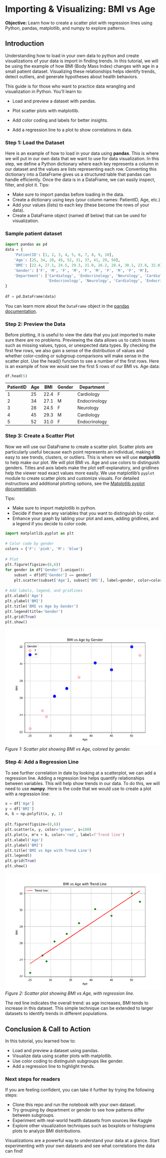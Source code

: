 # Importing & Visualizing: BMI vs Age
**Objective:** Learn how to create a scatter plot with regression lines using Python, pandas, matplotlib, and numpy to explore patterns.

## Introduction
Understanding how to load in your own data to python and create visualizations of your data is import in finding trends. In this tutorial, we will be using the example of how BMI (Body Mass Index) changes with age in a small patient dataset. Visualizing these relationships helps identify trends, detect outliers, and generate hypotheses about health behaviors.

This guide is for those who want to practice data wrangling and visualization in Python. You’ll learn to:

 - Load and preview a dataset with pandas.

 - Plot scatter plots with matplotlib.

 - Add color coding and labels for better insights.

 - Add a regression line to a plot to show correlations in data.

### Step 1: Load the Dataset
Here is an example of how to load in your data using **pandas**. This is where we will put in our own data that we want to use for data visualization. In this step, we define a Python dictionary where each key represents a column in our dataset and the values are lists representing each row. Converting this dictionary into a DataFrame gives us a structured table that pandas can handle efficiently. Once the data is in a DataFrame, we can easily inspect, filter, and plot it.
Tips:
 - Make sure to import pandas before loading in the data.
 - Create a dictionary using keys (your column names: PatientID, Age, etc.)
 - Add your values (lists) to each key (these become the rows of your data).
 - Create a DataFrame object (named df below) that can be used for visualization.


### Sample patient dataset

```python
import pandas as pd
data = {
    'PatientID': [1, 2, 3, 4, 5, 6, 7, 8, 9, 10],
    'Age': [25, 34, 28, 45, 52, 31, 37, 41, 29, 50],
    'BMI': [22.4, 27.1, 24.5, 29.3, 31.0, 26.2, 28.4, 30.1, 23.8, 32.0],
    'Gender': ['F', 'M', 'F', 'M', 'F', 'M', 'F', 'M', 'F', 'M'],
    'Department': ['Cardiology', 'Endocrinology', 'Neurology', 'Cardiology', 
                   'Endocrinology', 'Neurology', 'Cardiology', 'Endocrinology', 'Neurology', 'Cardiology']
}

df = pd.DataFrame(data)
```
You can learn more about the `DataFrame` object in the [pandas documentation](https://pandas.pydata.org/pandas-docs/stable/reference/api/pandas.DataFrame.html).

### Step 2: Preview the Data
Before plotting, it is useful to view the data that you just imported to make sure there are no problems. Previewing the data allows us to catch issues such as missing values, typos, or unexpected data types. By checking the first few rows, we also gain a sense of the distribution of values and whether color-coding or subgroup comparisons will make sense in the scatter plot. Use the head() function to see a number of the first rows. Here is an example of how we would see the first 5 rows of our BMI vs. Age data:
```python
df.head(5)
```
| PatientID | Age | BMI  | Gender | Department    |
|-----------|-----|------|--------|---------------|
| 1         | 25  | 22.4 | F      | Cardiology    |
| 2         | 34  | 27.1 | M      | Endocrinology |
| 3         | 28  | 24.5 | F      | Neurology     |
| 4         | 45  | 29.3 | M      | Cardiology    |
| 5         | 52  | 31.0 | F      | Endocrinology |


### Step 3: Create a Scatter Plot
Now we will use our DataFrame to create a scatter plot. Scatter plots are particularly useful because each point represents an individual, making it easy to see trends, clusters, or outliers. This is where we will use **matplotlib** to help make our plot. We will plot BMI vs. Age and use colors to distinguish genders. Titles and axis labels make the plot self-explanatory, and gridlines help the viewer read exact values more easily. We use matplotlib’s `pyplot` module to create scatter plots and customize visuals. For detailed instructions and additional plotting options, see the [Matplotlib pyplot documentation](https://matplotlib.org/stable/api/pyplot_summary.html).

Tips:
 - Make sure to import matplotlib in python.
 - Decide if there are any variables that you want to distinguish by color.
 - Enhance your graph by labling your plot and axes, adding gridlines, and a legend if you decide to color code.

```python
import matplotlib.pyplot as plt

# Color code by gender
colors = {'F': 'pink', 'M': 'blue'}

# Plot
plt.figure(figsize=(8,6))
for gender in df['Gender'].unique():
    subset = df[df['Gender'] == gender]
    plt.scatter(subset['Age'], subset['BMI'], label=gender, color=colors[gender])

# Add labels, legend, and gridlines
plt.xlabel('Age')
plt.ylabel('BMI')
plt.title('BMI vs Age by Gender')
plt.legend(title='Gender')
plt.grid(True)
plt.show()
```
![Scatter plot of BMI vs Age](bmi_scatterplot.png)
*Figure 1: Scatter plot showing BMI vs Age, colored by gender.*

### Step 4: Add a Regression Line
To see further correlation in date by looking at a scatterplot, we can add a regression line. Adding a regression line helps quantify relationships between variables. This will help show trends in our data. To do this, we will need to use **numpy**.
Here is the code that we would use to create a plot with a regression line:

```python
x = df['Age']
y = df['BMI']
m, b = np.polyfit(x, y, 1)

plt.figure(figsize=(8,6))
plt.scatter(x, y, color='green', s=100)
plt.plot(x, m*x + b, color='red', label=f'Trend line')
plt.xlabel('Age')
plt.ylabel('BMI')
plt.title('BMI vs Age with Trend Line')
plt.legend()
plt.grid(True)
plt.show()
```
![Scatter plot of BMI vs Age with Regression Line](regression_line.png)
*Figure 2: Scatter plot showing BMI vs Age, with regression line.*

The red line indicates the overall trend: as age increases, BMI tends to increase in this dataset. This simple technique can be extended to larger datasets to identify trends in different populations.

## Conclusion & Call to Action

In this tutorial, you learned how to:
 - Load and preview a dataset using pandas.
 - Visualize data using scatter plots with matplotlib.
 - Use color coding to distinguish subgroups like gender.
 - Add a regression line to highlight trends.

### Next steps for readers
If you are feeling confident, you can take it further by trying the following steps:
 - Clone this repo and run the notebook with your own dataset.
 - Try grouping by department or gender to see how patterns differ between subgroups.
 - Experiment with real-world health datasets from sources like Kaggle
 - Explore other visualization techniques such as boxplots or histograms plots to analyze BMI distributions.

Visualizations are a powerful way to understand your data at a glance. Start experimenting with your own datasets and see what correlations the data can find!
